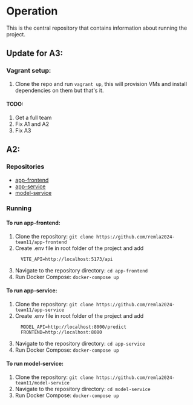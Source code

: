 # Operation

This is the central repository that contains information about running the project.

## Update for A3:
### Vagrant setup:
1. Clone the repo and run `vagrant up`, this will provision VMs and install dependencies on them but that's it.

#### TODO:
1. Get a full team
2. Fix A1 and A2
3. Fix A3 

## A2:
### Repositories

- [app-frontend](https://github.com/remla2024-team11/app-frontend)
- [app-service](https://github.com/remla2024-team11/app-service)
- [model-service](https://github.com/remla2024-team11/model-service)

### Running

#### To run app-frontend:
1. Clone the repository: `git clone https://github.com/remla2024-team11/app-frontend`
2. Create .env file in root folder of the project and add
    ```
      VITE_API=http://localhost:5173/api
    ```
4. Navigate to the repository directory: `cd app-frontend`
5. Run Docker Compose: `docker-compose up`

#### To run app-service:
1. Clone the repository: `git clone https://github.com/remla2024-team11/app-service`
2. Create .env file in root folder of the project and add
    ```
      MODEL_API=http://localhost:8000/predict
      FRONTEND=http://localhost:8080
    ```
3. Navigate to the repository directory: `cd app-service`
4. Run Docker Compose: `docker-compose up`

#### To run model-service:
1. Clone the repository: `git clone https://github.com/remla2024-team11/model-service`
2. Navigate to the repository directory: `cd model-service`
3. Run Docker Compose: `docker-compose up`


